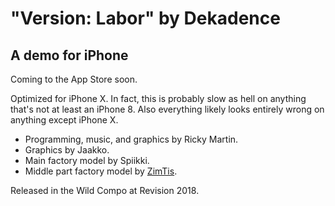 # "Version: Labor" by Dekadence

## A demo for iPhone

Coming to the App Store soon.

Optimized for iPhone X. In fact, this is probably slow as hell on anything that's not at least an iPhone 8. Also everything likely looks entirely wrong on anything except iPhone X.

- Programming, music, and graphics by Ricky Martin.
- Graphics by Jaakko.
- Main factory model by Spiikki.
- Middle part factory model by [ZimTis](https://www.turbosquid.com/3d-models/fabrik-factory-c4d-free/533477).

Released in the Wild Compo at Revision 2018.

